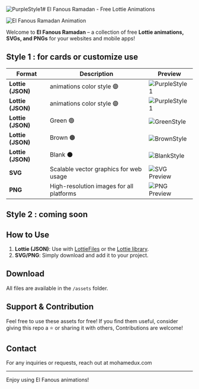 ![PurpleStyle1](https://github.com/user-attachments/assets/a0edbad1-2050-49be-bd90-dc4a49bf8772)# El Fanous Ramadan - Free Lottie Animations

![El Fanous Ramadan Animation](preview.gif)

Welcome to **El Fanous Ramadan** – a collection of free **Lottie animations, SVGs, and PNGs** for your websites and mobile apps!

## Style 1 : for cards or customize use

| Format   | Description                          | Preview |
|----------|--------------------------------------|---------|
| **Lottie (JSON)** | animations color style 🟣   | ![PurpleStyle1](https://github.com/user-attachments/assets/0ed69184-e501-45f6-aff8-30f7e97e84d4) |
| **Lottie (JSON)** | animations color style 🟣   | ![PurpleStyle1](https://github.com/user-attachments/assets/0ed69184-e501-45f6-aff8-30f7e97e84d4) |
| **Lottie (JSON)** |  Green 🟢  |![GreenStyle](https://github.com/user-attachments/assets/8b32c5c1-7189-4068-bae3-f64a73dfc04a)|
| **Lottie (JSON)** | Brown 🟤   | ![BrownStyle](https://github.com/user-attachments/assets/aa5af3ea-761e-411f-a0dd-9c73f2622f98) |
| **Lottie (JSON)** | Blank ⚫   |![BlankStyle](https://github.com/user-attachments/assets/5cf80f8e-dd91-47f4-bac0-45587b133e31) |
| **SVG** | Scalable vector graphics for web usage | ![SVG Preview](preview-svg.png) |
| **PNG** | High-resolution images for all platforms | ![PNG Preview](preview-png.png) |


## Style 2 : coming soon

## How to Use

1. **Lottie (JSON)**: Use with [LottieFiles](https://lottiefiles.com/) or the [Lottie library](https://airbnb.io/lottie/#/).
2. **SVG/PNG**: Simply download and add it to your project.

## Download
All files are available in the `/assets` folder.

## Support & Contribution
Feel free to use these assets for free! If you find them useful, consider giving this repo a ⭐ or sharing it with others, Contributions are welcome!

## Contact
For any inquiries or requests, reach out at mohamedux.com

---
Enjoy using El Fanous animations!


